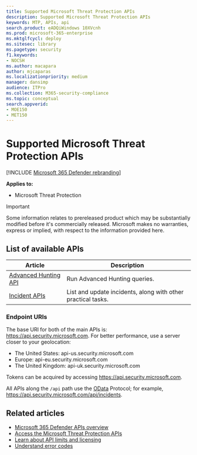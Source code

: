 ```yaml
---
title: Supported Microsoft Threat Protection APIs
description: Supported Microsoft Threat Protection APIs
keywords: MTP, APIs, api
search.product: eADQiWindows 10XVcnh
ms.prod: microsoft-365-enterprise
ms.mktglfcycl: deploy
ms.sitesec: library
ms.pagetype: security
f1.keywords:
- NOCSH
ms.author: macapara
author: mjcaparas
ms.localizationpriority: medium
manager: dansimp
audience: ITPro
ms.collection: M365-security-compliance 
ms.topic: conceptual
search.appverid: 
- MOE150
- MET150
---
```


# Supported Microsoft Threat Protection APIs

[!INCLUDE [Microsoft 365 Defender rebranding](../includes/microsoft-defender.md)]

**Applies to:**

- Microsoft Threat Protection

> [!IMPORTANT]
> Some information relates to prereleased product which may be substantially modified before it's commercially released. Microsoft makes no warranties, express or implied, with respect to the information provided here.

## List of available APIs

Article | Description
-|-
[Advanced Hunting API](api-advanced-hunting.md) | Run Advanced Hunting queries.
[Incident APIs](api-incident.md) | List and update incidents, along with other practical tasks.

### Endpoint URIs

The base URI for both of the main APIs is: https://api.security.microsoft.com. For better performance, use a server closer to your geolocation:

- The United States: api-us.security.microsoft.com
- Europe: api-eu.security.microsoft.com
- The United Kingdom: api-uk.security.microsoft.com

Tokens can be acquired by accessing https://api.security.microsoft.com.

All APIs along the `/api` path use the [OData](https://docs.microsoft.com/en-us/odata/overview) Protocol; for example, https://api.security.microsoft.com/api/incidents.

## Related articles

- [Microsoft 365 Defender APIs overview](api-overview.md)
- [Access the Microsoft Threat Protection APIs](api-access.md)
- [Learn about API limits and licensing](api-terms.md)
- [Understand error codes](api-error-codes.md)
